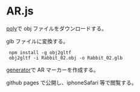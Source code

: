 # AR.js

[poly](https://poly.google.com/)で obj ファイルをダウンロードする。

glb ファイルに変換する。

```
 npm install -g obj2gltf
 obj2gltf -i Rabbit_02.obj -o Rabbit_02.glb
```

[generator](https://jeromeetienne.github.io/AR.js/three.js/examples/marker-training/examples/generator.html)で AR マーカーを作成する。

github pages で公開し、iphoneSafari 等で閲覧する。

